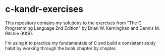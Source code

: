 # c-kandr-exercises
This repository contains my solutions to the exercises from "The C Programming Language 2nd Edition" by Brian W. Kerninghan and Dennis M. Ritchie (K&amp;R).

I'm using it to practice my fundamentals of C and build a consistent study habit by working through the book chapter by chapter.
